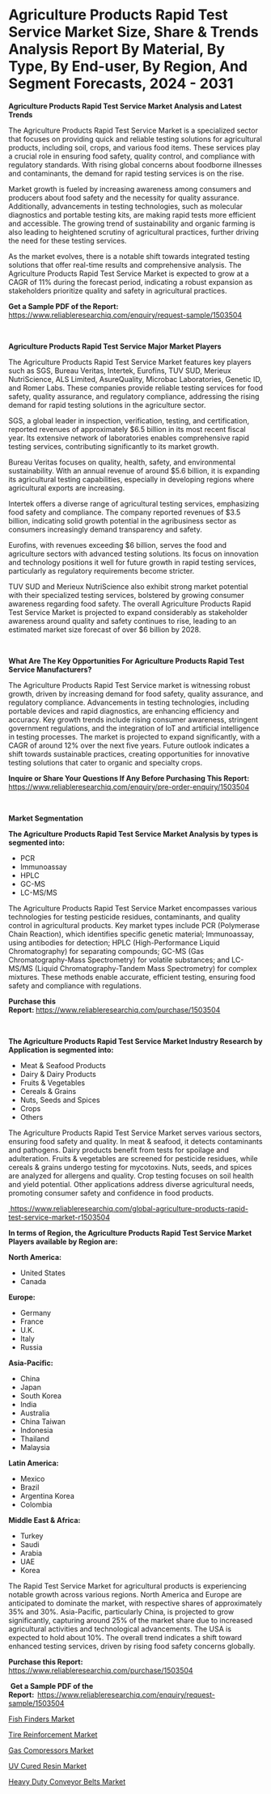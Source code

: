 <p><h1>Agriculture Products Rapid Test Service Market Size, Share & Trends Analysis Report By Material, By Type, By End-user, By Region, And Segment Forecasts, 2024 - 2031</h1></p><p><strong>Agriculture Products Rapid Test Service Market Analysis and Latest Trends</strong></p>
<p><p>The Agriculture Products Rapid Test Service Market is a specialized sector that focuses on providing quick and reliable testing solutions for agricultural products, including soil, crops, and various food items. These services play a crucial role in ensuring food safety, quality control, and compliance with regulatory standards. With rising global concerns about foodborne illnesses and contaminants, the demand for rapid testing services is on the rise. </p><p>Market growth is fueled by increasing awareness among consumers and producers about food safety and the necessity for quality assurance. Additionally, advancements in testing technologies, such as molecular diagnostics and portable testing kits, are making rapid tests more efficient and accessible. The growing trend of sustainability and organic farming is also leading to heightened scrutiny of agricultural practices, further driving the need for these testing services. </p><p>As the market evolves, there is a notable shift towards integrated testing solutions that offer real-time results and comprehensive analysis. The Agriculture Products Rapid Test Service Market is expected to grow at a CAGR of 11% during the forecast period, indicating a robust expansion as stakeholders prioritize quality and safety in agricultural practices.</p></p>
<p><strong>Get a Sample PDF of the Report:&nbsp;</strong> <a href="https://www.reliableresearchiq.com/enquiry/request-sample/1503504?utm_campaign=100&utm_medium=2&utm_source=Github&utm_content=ia&utm_term=18112024&utm_id=agriculture-products-rapid-test-service">https://www.reliableresearchiq.com/enquiry/request-sample/1503504</a></p>
<p>&nbsp;</p>
<p><strong>Agriculture Products Rapid Test Service Major Market Players</strong></p>
<p><p>The Agriculture Products Rapid Test Service Market features key players such as SGS, Bureau Veritas, Intertek, Eurofins, TUV SUD, Merieux NutriScience, ALS Limited, AsureQuality, Microbac Laboratories, Genetic ID, and Romer Labs. These companies provide reliable testing services for food safety, quality assurance, and regulatory compliance, addressing the rising demand for rapid testing solutions in the agriculture sector.</p><p>SGS, a global leader in inspection, verification, testing, and certification, reported revenues of approximately $6.5 billion in its most recent fiscal year. Its extensive network of laboratories enables comprehensive rapid testing services, contributing significantly to its market growth.</p><p>Bureau Veritas focuses on quality, health, safety, and environmental sustainability. With an annual revenue of around $5.6 billion, it is expanding its agricultural testing capabilities, especially in developing regions where agricultural exports are increasing.</p><p>Intertek offers a diverse range of agricultural testing services, emphasizing food safety and compliance. The company reported revenues of $3.5 billion, indicating solid growth potential in the agribusiness sector as consumers increasingly demand transparency and safety.</p><p>Eurofins, with revenues exceeding $6 billion, serves the food and agriculture sectors with advanced testing solutions. Its focus on innovation and technology positions it well for future growth in rapid testing services, particularly as regulatory requirements become stricter.</p><p>TUV SUD and Merieux NutriScience also exhibit strong market potential with their specialized testing services, bolstered by growing consumer awareness regarding food safety. The overall Agriculture Products Rapid Test Service Market is projected to expand considerably as stakeholder awareness around quality and safety continues to rise, leading to an estimated market size forecast of over $6 billion by 2028.</p></p>
<p>&nbsp;</p>
<p><strong>What Are The Key Opportunities For Agriculture Products Rapid Test Service Manufacturers?</strong></p>
<p><p>The Agriculture Products Rapid Test Service market is witnessing robust growth, driven by increasing demand for food safety, quality assurance, and regulatory compliance. Advancements in testing technologies, including portable devices and rapid diagnostics, are enhancing efficiency and accuracy. Key growth trends include rising consumer awareness, stringent government regulations, and the integration of IoT and artificial intelligence in testing processes. The market is projected to expand significantly, with a CAGR of around 12% over the next five years. Future outlook indicates a shift towards sustainable practices, creating opportunities for innovative testing solutions that cater to organic and specialty crops.</p></p>
<p><strong>Inquire or Share Your Questions If Any Before Purchasing This Report:</strong> <a href="https://www.reliableresearchiq.com/enquiry/pre-order-enquiry/1503504?utm_campaign=100&utm_medium=2&utm_source=Github&utm_content=ia&utm_term=18112024&utm_id=agriculture-products-rapid-test-service">https://www.reliableresearchiq.com/enquiry/pre-order-enquiry/1503504</a></p>
<p>&nbsp;</p>
<p><strong>Market Segmentation</strong></p>
<p><strong>The Agriculture Products Rapid Test Service Market Analysis by types is segmented into:</strong></p>
<p><ul><li>PCR</li><li>Immunoassay</li><li>HPLC</li><li>GC-MS</li><li>LC-MS/MS</li></ul></p>
<p><p>The Agriculture Products Rapid Test Service Market encompasses various technologies for testing pesticide residues, contaminants, and quality control in agricultural products. Key market types include PCR (Polymerase Chain Reaction), which identifies specific genetic material; Immunoassay, using antibodies for detection; HPLC (High-Performance Liquid Chromatography) for separating compounds; GC-MS (Gas Chromatography-Mass Spectrometry) for volatile substances; and LC-MS/MS (Liquid Chromatography-Tandem Mass Spectrometry) for complex mixtures. These methods enable accurate, efficient testing, ensuring food safety and compliance with regulations.</p></p>
<p><strong>Purchase this Report:&nbsp;</strong><a href="https://www.reliableresearchiq.com/purchase/1503504?utm_campaign=100&utm_medium=2&utm_source=Github&utm_content=ia&utm_term=18112024&utm_id=agriculture-products-rapid-test-service">https://www.reliableresearchiq.com/purchase/1503504</a></p>
<p>&nbsp;</p>
<p><strong>The Agriculture Products Rapid Test Service Market Industry Research by Application is segmented into:</strong></p>
<p><ul><li>Meat & Seafood Products</li><li>Dairy & Dairy Products</li><li>Fruits & Vegetables</li><li>Cereals & Grains</li><li>Nuts, Seeds and Spices</li><li>Crops</li><li>Others</li></ul></p>
<p><p>The Agriculture Products Rapid Test Service Market serves various sectors, ensuring food safety and quality. In meat & seafood, it detects contaminants and pathogens. Dairy products benefit from tests for spoilage and adulteration. Fruits & vegetables are screened for pesticide residues, while cereals & grains undergo testing for mycotoxins. Nuts, seeds, and spices are analyzed for allergens and quality. Crop testing focuses on soil health and yield potential. Other applications address diverse agricultural needs, promoting consumer safety and confidence in food products.</p></p>
<p><a href="https://www.reliableresearchiq.com/global-agriculture-products-rapid-test-service-market-r1503504?utm_campaign=100&utm_medium=2&utm_source=Github&utm_content=ia&utm_term=18112024&utm_id=agriculture-products-rapid-test-service">&nbsp;https://www.reliableresearchiq.com/global-agriculture-products-rapid-test-service-market-r1503504</a></p>
<p><strong>In terms of Region, the Agriculture Products Rapid Test Service Market Players available by Region are:</strong></p>
<p>
    <p> <strong> North America: </strong>
        <ul>
            <li>United States</li>
            <li>Canada</li>
        </ul>
        </p> 
    <p> <strong> Europe: </strong>
        <ul>
            <li>Germany</li>
            <li>France</li>
            <li>U.K.</li>
            <li>Italy</li>
            <li>Russia</li>
        </ul>
        </p> 
    <p> <strong> Asia-Pacific: </strong>
        <ul>
            <li>China</li>
            <li>Japan</li>
            <li>South Korea</li>
            <li>India</li>
            <li>Australia</li>
            <li>China Taiwan</li>
            <li>Indonesia</li>
            <li>Thailand</li>
            <li>Malaysia</li>
        </ul>
        </p> 
    <p> <strong> Latin America: </strong>
        <ul>
            <li>Mexico</li>
            <li>Brazil</li>
            <li>Argentina Korea</li>
            <li>Colombia</li>
        </ul>
        </p> 
    <p> <strong> Middle East & Africa: </strong>
        <ul>
            <li>Turkey</li>
            <li>Saudi</li>
            <li>Arabia</li>
            <li>UAE</li>
            <li>Korea</li>
        </ul>
    </p>
    </p>
<p><p>The Rapid Test Service Market for agricultural products is experiencing notable growth across various regions. North America and Europe are anticipated to dominate the market, with respective shares of approximately 35% and 30%. Asia-Pacific, particularly China, is projected to grow significantly, capturing around 25% of the market share due to increased agricultural activities and technological advancements. The USA is expected to hold about 10%. The overall trend indicates a shift toward enhanced testing services, driven by rising food safety concerns globally.</p></p>
<p><strong>Purchase this Report: </strong><a href="https://www.reliableresearchiq.com/purchase/1503504?utm_campaign=100&utm_medium=2&utm_source=Github&utm_content=ia&utm_term=18112024&utm_id=agriculture-products-rapid-test-service">https://www.reliableresearchiq.com/purchase/1503504</a></p>
<p>&nbsp;<strong>Get a Sample PDF of the Report:&nbsp;&nbsp;</strong><a href="https://www.reliableresearchiq.com/enquiry/request-sample/1503504?utm_campaign=100&utm_medium=2&utm_source=Github&utm_content=ia&utm_term=18112024&utm_id=agriculture-products-rapid-test-service">https://www.reliableresearchiq.com/enquiry/request-sample/1503504</a></p>
<p><strong></strong></p>
<p><p><a href="https://www.linkedin.com/pulse/fish-finders-market-trends-detailed-study-its-segmentation-analyzing-wpdtc?utm_campaign=100&utm_medium=2&utm_source=Github&utm_content=ia&utm_term=18112024&utm_id=agriculture-products-rapid-test-service">Fish Finders Market</a></p><p><a href="https://issuu.com/reportprime-2/docs/tire-reinforcement-market-size-2030_f46418e81d2d9d?utm_campaign=100&utm_medium=2&utm_source=Github&utm_content=ia&utm_term=18112024&utm_id=agriculture-products-rapid-test-service">Tire Reinforcement Market</a></p><p><a href="https://www.linkedin.com/pulse/gas-compressors-market-evolution-global-trends-regional-dynamics-qk2fc?utm_campaign=100&utm_medium=2&utm_source=Github&utm_content=ia&utm_term=18112024&utm_id=agriculture-products-rapid-test-service">Gas Compressors Market</a></p><p><a href="https://issuu.com/reportprime-2/docs/uv-cured-resin-market-size-2030.ppt_61b950a29e5565?utm_campaign=100&utm_medium=2&utm_source=Github&utm_content=ia&utm_term=18112024&utm_id=agriculture-products-rapid-test-service">UV Cured Resin Market</a></p><p><a href="https://www.linkedin.com/pulse/heavy-duty-conveyor-belts-market-evolution-future-outlook-forecasting-bewwc?utm_campaign=100&utm_medium=2&utm_source=Github&utm_content=ia&utm_term=18112024&utm_id=agriculture-products-rapid-test-service">Heavy Duty Conveyor Belts Market</a></p></p>
